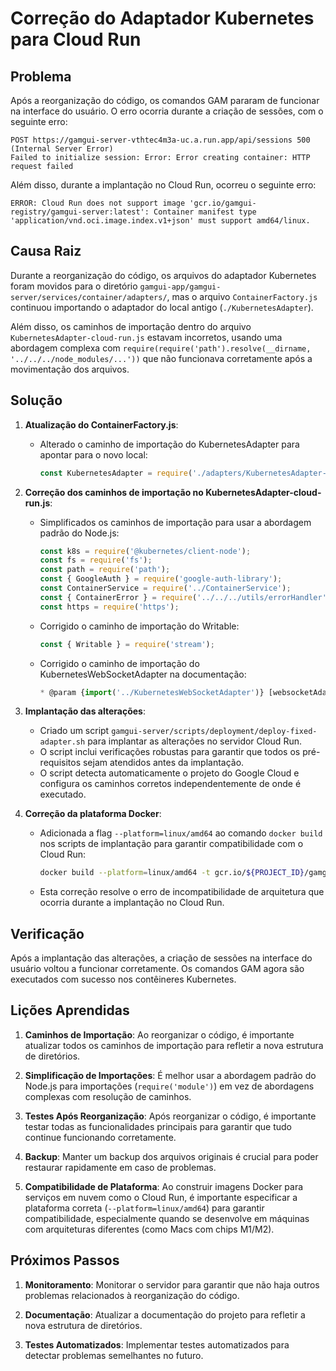 # Correção do Adaptador Kubernetes para Cloud Run

## Problema

Após a reorganização do código, os comandos GAM pararam de funcionar na interface do usuário. O erro ocorria durante a criação de sessões, com o seguinte erro:

```
POST https://gamgui-server-vthtec4m3a-uc.a.run.app/api/sessions 500 (Internal Server Error)
Failed to initialize session: Error: Error creating container: HTTP request failed
```

Além disso, durante a implantação no Cloud Run, ocorreu o seguinte erro:

```
ERROR: Cloud Run does not support image 'gcr.io/gamgui-registry/gamgui-server:latest': Container manifest type 'application/vnd.oci.image.index.v1+json' must support amd64/linux.
```

## Causa Raiz

Durante a reorganização do código, os arquivos do adaptador Kubernetes foram movidos para o diretório `gamgui-app/gamgui-server/services/container/adapters/`, mas o arquivo `ContainerFactory.js` continuou importando o adaptador do local antigo (`./KubernetesAdapter`).

Além disso, os caminhos de importação dentro do arquivo `KubernetesAdapter-cloud-run.js` estavam incorretos, usando uma abordagem complexa com `require(require('path').resolve(__dirname, '../../../node_modules/...'))` que não funcionava corretamente após a movimentação dos arquivos.

## Solução

1. **Atualização do ContainerFactory.js**:
   - Alterado o caminho de importação do KubernetesAdapter para apontar para o novo local:
     ```javascript
     const KubernetesAdapter = require('./adapters/KubernetesAdapter-cloud-run');
     ```

2. **Correção dos caminhos de importação no KubernetesAdapter-cloud-run.js**:
   - Simplificados os caminhos de importação para usar a abordagem padrão do Node.js:
     ```javascript
     const k8s = require('@kubernetes/client-node');
     const fs = require('fs');
     const path = require('path');
     const { GoogleAuth } = require('google-auth-library');
     const ContainerService = require('../ContainerService');
     const { ContainerError } = require('../../../utils/errorHandler');
     const https = require('https');
     ```
   - Corrigido o caminho de importação do Writable:
     ```javascript
     const { Writable } = require('stream');
     ```
   - Corrigido o caminho de importação do KubernetesWebSocketAdapter na documentação:
     ```javascript
     * @param {import('../KubernetesWebSocketAdapter')} [websocketAdapter=null] - WebSocket adapter
     ```

3. **Implantação das alterações**:
   - Criado um script `gamgui-server/scripts/deployment/deploy-fixed-adapter.sh` para implantar as alterações no servidor Cloud Run.
   - O script inclui verificações robustas para garantir que todos os pré-requisitos sejam atendidos antes da implantação.
   - O script detecta automaticamente o projeto do Google Cloud e configura os caminhos corretos independentemente de onde é executado.

4. **Correção da plataforma Docker**:
   - Adicionada a flag `--platform=linux/amd64` ao comando `docker build` nos scripts de implantação para garantir compatibilidade com o Cloud Run:
     ```bash
     docker build --platform=linux/amd64 -t gcr.io/${PROJECT_ID}/gamgui-server:latest .
     ```
   - Esta correção resolve o erro de incompatibilidade de arquitetura que ocorria durante a implantação no Cloud Run.

## Verificação

Após a implantação das alterações, a criação de sessões na interface do usuário voltou a funcionar corretamente. Os comandos GAM agora são executados com sucesso nos contêineres Kubernetes.

## Lições Aprendidas

1. **Caminhos de Importação**: Ao reorganizar o código, é importante atualizar todos os caminhos de importação para refletir a nova estrutura de diretórios.

2. **Simplificação de Importações**: É melhor usar a abordagem padrão do Node.js para importações (`require('module')`) em vez de abordagens complexas com resolução de caminhos.

3. **Testes Após Reorganização**: Após reorganizar o código, é importante testar todas as funcionalidades principais para garantir que tudo continue funcionando corretamente.

4. **Backup**: Manter um backup dos arquivos originais é crucial para poder restaurar rapidamente em caso de problemas.

5. **Compatibilidade de Plataforma**: Ao construir imagens Docker para serviços em nuvem como o Cloud Run, é importante especificar a plataforma correta (`--platform=linux/amd64`) para garantir compatibilidade, especialmente quando se desenvolve em máquinas com arquiteturas diferentes (como Macs com chips M1/M2).

## Próximos Passos

1. **Monitoramento**: Monitorar o servidor para garantir que não haja outros problemas relacionados à reorganização do código.

2. **Documentação**: Atualizar a documentação do projeto para refletir a nova estrutura de diretórios.

3. **Testes Automatizados**: Implementar testes automatizados para detectar problemas semelhantes no futuro.
